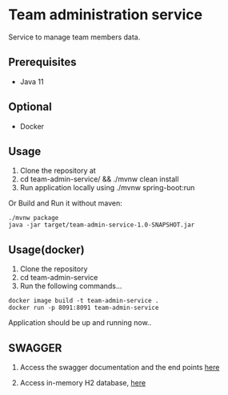 # Team administration service

Service to manage team members data.

## Prerequisites

* Java 11

## Optional
* Docker

## Usage
1) Clone the repository at 
2) cd team-admin-service/ && ./mvnw clean install
3) Run application locally using ./mvnw spring-boot:run

Or Build and Run it without maven: 
``` shell
./mvnw package
java -jar target/team-admin-service-1.0-SNAPSHOT.jar
```

## Usage(docker)
1) Clone the repository
2) cd team-admin-service
3) Run the following commands...
 ```
 docker image build -t team-admin-service .
 docker run -p 8091:8091 team-admin-service
 ```
 
Application should be up and running now.. 

## SWAGGER
1) Access the swagger documentation and the end points [here](http://localhost:8091/swagger-ui.html) 

2) Access in-memory H2 database, [here](http://localhost:8091/h2) 


